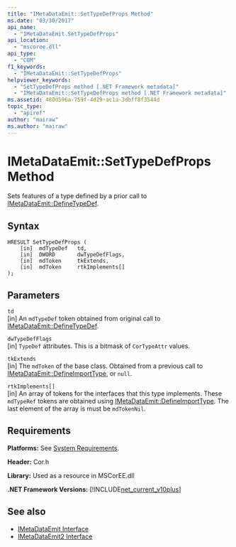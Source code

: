 ```yaml
---
title: "IMetaDataEmit::SetTypeDefProps Method"
ms.date: "03/30/2017"
api_name: 
  - "IMetaDataEmit.SetTypeDefProps"
api_location: 
  - "mscoree.dll"
api_type: 
  - "COM"
f1_keywords: 
  - "IMetaDataEmit::SetTypeDefProps"
helpviewer_keywords: 
  - "SetTypeDefProps method [.NET Framework metadata]"
  - "IMetaDataEmit::SetTypeDefProps method [.NET Framework metadata]"
ms.assetid: 480d596a-759f-4d29-ac1a-3dbff8f3544d
topic_type: 
  - "apiref"
author: "mairaw"
ms.author: "mairaw"
---
```

# IMetaDataEmit::SetTypeDefProps Method
Sets features of a type defined by a prior call to [IMetaDataEmit::DefineTypeDef](../../../../docs/framework/unmanaged-api/metadata/imetadataemit-definetypedef-method.md).  
  
## Syntax  
  
```  
HRESULT SetTypeDefProps (  
    [in]  mdTypeDef   td,   
    [in]  DWORD       dwTypeDefFlags,   
    [in]  mdToken     tkExtends,   
    [in]  mdToken     rtkImplements[]   
);  
```  
  
## Parameters  
 `td`  
 [in] An `mdTypeDef` token obtained from original call to [IMetaDataEmit::DefineTypeDef](../../../../docs/framework/unmanaged-api/metadata/imetadataemit-definetypedef-method.md).  
  
 `dwTypeDefFlags`  
 [in] `TypeDef` attributes. This is a bitmask of `CorTypeAttr` values.  
  
 `tkExtends`  
 [in] The `mdToken` of the base class. Obtained from a previous call to [IMetaDataEmit::DefineImportType](../../../../docs/framework/unmanaged-api/metadata/imetadataemit-defineimporttype-method.md), or `null`.  
  
 `rtkImplements[]`  
 [in] An array of tokens for the interfaces that this type implements. These `mdTypeRef` tokens are obtained using [IMetaDataEmit::DefineImportType](../../../../docs/framework/unmanaged-api/metadata/imetadataemit-defineimporttype-method.md). The last element of the array is must be `mdTokenNil`.  
  
## Requirements  
 **Platforms:** See [System Requirements](../../../../docs/framework/get-started/system-requirements.md).  
  
 **Header:** Cor.h  
  
 **Library:** Used as a resource in MSCorEE.dll  
  
 **.NET Framework Versions:** [!INCLUDE[net_current_v10plus](../../../../includes/net-current-v10plus-md.md)]  
  
## See also
- [IMetaDataEmit Interface](../../../../docs/framework/unmanaged-api/metadata/imetadataemit-interface.md)
- [IMetaDataEmit2 Interface](../../../../docs/framework/unmanaged-api/metadata/imetadataemit2-interface.md)
